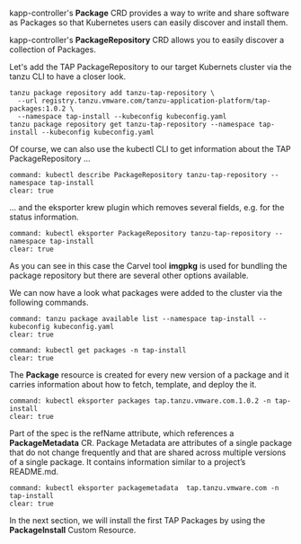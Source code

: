 kapp-controller's **Package** CRD provides a way to write and share software as Packages so that Kubernetes users can easily discover and install them.

kapp-controller's **PackageRepository** CRD allows you to easily discover a collection of Packages.

Let's add the TAP PackageRepository to our target Kubernets cluster via the tanzu CLI to have a closer look.
```execute
tanzu package repository add tanzu-tap-repository \
  --url registry.tanzu.vmware.com/tanzu-application-platform/tap-packages:1.0.2 \
  --namespace tap-install --kubeconfig kubeconfig.yaml
tanzu package repository get tanzu-tap-repository --namespace tap-install --kubeconfig kubeconfig.yaml
```

Of course, we can also use the kubectl CLI to get information about the TAP PackageRepository ...
```terminal:execute
command: kubectl describe PackageRepository tanzu-tap-repository --namespace tap-install
clear: true
```
... and the eksporter krew plugin which removes several fields, e.g. for the status information.
```terminal:execute
command: kubectl eksporter PackageRepository tanzu-tap-repository --namespace tap-install
clear: true
```
As you can see in this case the Carvel tool **imgpkg** is used for bundling the package repository but there are several other options available.

We can now have a look what packages were added to the cluster via the following commands.
```terminal:execute
command: tanzu package available list --namespace tap-install --kubeconfig kubeconfig.yaml
clear: true
```
```terminal:execute
command: kubectl get packages -n tap-install
clear: true
```

The **Package** resource is created for every new version of a package and it carries information about how to fetch, template, and deploy the it.
```terminal:execute
command: kubectl eksporter packages tap.tanzu.vmware.com.1.0.2 -n tap-install
clear: true
```

Part of the spec is the refName attribute, which references a **PackageMetadata** CR.
Package Metadata are attributes of a single package that do not change frequently and that are shared across multiple versions of a single package. It contains information similar to a project’s README.md.
```terminal:execute
command: kubectl eksporter packagemetadata  tap.tanzu.vmware.com -n tap-install
clear: true
```

In the next section, we will install the first TAP Packages by using the **PackageInstall** Custom Resource.